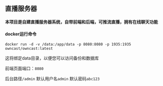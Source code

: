 ## 直播服务器

#### 本项目是自建直播服务器系统，自带前端和后端，可推流直播，拥有在线聊天功能

#### docker运行命令
```
docker run -d -v /data:/app/data -p 8080:8080 -p 1935:1935 owncast/owncast:latest
```

这将绑定data目录，以便您可以访问备份和数据库

前端页面端口：`8080`

后台路径`/admin` 默认用户名`admin` 默认密码`abc123`
